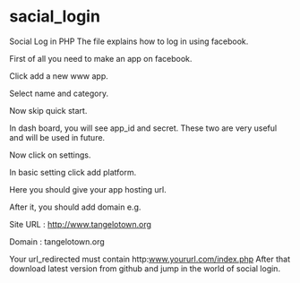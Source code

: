# sacial_login
Social Log in PHP
The file explains how to log in using facebook.

First of all you need to make an app on facebook.

Click add a new www app.

Select name and category.

Now skip quick start.

In dash board, you will see app_id and secret. These two are very useful and will be used in future.

Now click on settings.

In basic setting click add platform.

Here you should give your app hosting url.

After it, you should add domain e.g.

Site URL : http://www.tangelotown.org

Domain : tangelotown.org

Your url_redirected must contain http:www.yoururl.com/index.php
After that download latest version from github and jump in the world of social login.
